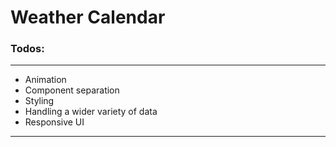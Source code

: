 # Weather Calendar

### Todos:

----
* Animation
* Component separation
* Styling
* Handling a wider variety of data
* Responsive UI
---
